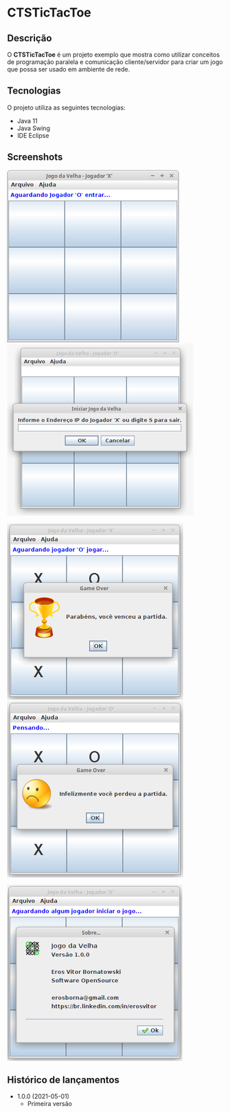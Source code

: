 # CTSTicTacToe

## Descrição
O **CTSTicTacToe** é um projeto exemplo que mostra como utilizar conceitos de programação paralela e comunicação cliente/servidor para criar um jogo que possa ser usado em ambiente de rede.

## Tecnologias
O projeto utiliza as seguintes tecnologias:

* Java 11
* Java Swing
* IDE Eclipse

## Screenshots

![](referencias/screen_gamerX.png) ![](referencias/screen_gamer0.png)

![](referencias/screen_winner.png) ![](referencias/screen_loser.png)

![](referencias/screen_about.png)

## Histórico de lançamentos

* 1.0.0 (2021-05-01)
    * Primeira versão
